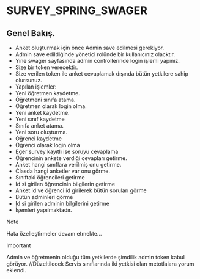 # SURVEY_SPRING_SWAGER
## Genel Bakış.


- Anket oluşturmak için önce Admin save edilmesi gerekiyor.  
- Admin save edildiğinde yönetici rolünde bir kullanıcınız olacktır. 
- Yine swager sayfasında admin controllerinde login işlemi yapınız.
- Size bir token verecektir. 
- Size verilen token ile anket cevaplamak dışında bütün yetkilere sahip olursunuz.
- Yapılan işlemler:
- Yeni öğretmen kaydetme.
- Öğretmeni sınıfa atama.
- Öğretmen olarak login olma.
- Yeni anket kaydetme. 
- Yeni sınıf kaydetme
- Sınıfa anket atama.
- Yeni soru oluşturma.
- Öğrenci kaydetme
- Öğrenci olarak login olma
- Eger survey kayıtlı ise soruyu cevaplama
- Öğrencinin ankete verdiği cevapları getirme.
- Anket hangi sınıflara verilmiş onu getirme.
- Clasda hangi anketler var onu görme.
- Sınıftaki öğrencileri getirme
- Id'si girilen öğrencinin bilgilerin getirme
- Anket id ve öğrenci id girilerek bütün soruları görme
- Bütün adminleri görme
- Id si girilen adminin bilgilerini getirme
- İşemleri yapılmaktadır.

> [!NOTE]
> Hata özelleştirmeler devam etmekte...

> [!IMPORTANT]
> Admin ve öğretmenin olduğu tüm yetkilerde şimdilik admin token kabul görüyor. //Düzeltilecek
> Servis sınıflarında iki yetkisi olan metotlalara yorum eklendi.
